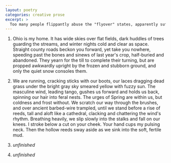 ```yaml
---
layout: poetry
categories: creative prose
excerpt: >
  Too many people flippantly abuse the "flyover" states, apparently suffering the delusion that geography affects their moral sensitivity and intellectual acuity. I wrote this about a beautiful far-away land that's still called by its Seneca name: "Ohio"
---
```


1. Ohio is my home. It has wide skies over flat fields, dark huddles of trees guarding the streams, and winter nights cold and clear as space. Straight county roads beckon you forward, yet take you nowhere, speeding past the bones and sinews of last year's crop, half-buried and abandoned. They yearn for the till to complete their turning, but are propped awkwardly upright by the frozen and stubborn ground, and only the quiet snow consoles them.

2. We are running, cracking sticks with our boots, our laces dragging dead grass under the bright gray sky smeared yellow with fuzzy sun. The masculine wind, leading tango, gushes us forward and holds us back, spinning our hair into feral nests. The urges of Spring are within us, but coldness and frost without. We scratch our way through the brushes, and over ancient barbed-wire trampled, until we stand before a rise of reeds, tall and aloft like a cathedral, clacking and chattering the wind's rhythm. Breathing heavily, we slip slowly into the stalks and fall on our knees. I stroke below a cut on your cheek. Your hand cups my pulsing neck. Then the hollow reeds sway aside as we sink into the soft, fertile mud.

3. *unfinished*

4. *unfinished*
